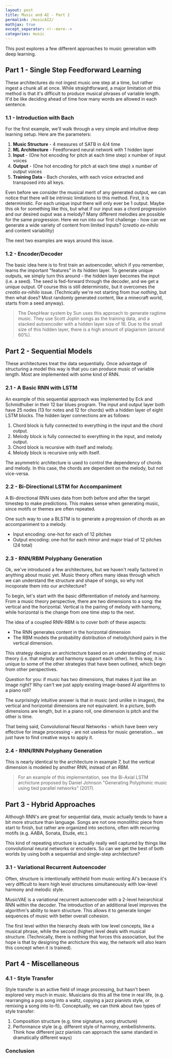 ```yaml
---
layout: post
title: Music and AI - Part 2
permalink: /musicAI2/
mathjax: true
except_separator: <!--more-->
categories: music
---
```


This post explores a few different approaches to music generation with deep learning. 

<!--more-->
 

## Part 1 - Single Step Feedforward Learning

These architectures do not ingest music one step at a time, but rather ingest a chunk all at once. While straightforward, a major limitation of this method is that it's difficult to produce musical phrases of variable length. It'd be like deciding ahead of time how many words are allowed in each sentence. 

### 1.1 - Introduction with Bach

For the first example, we'll walk through a very simple and intuitive deep learning setup. Here are the parameters:

1. **Music Structure** - 4 measures of SATB in 4/4 time
2. **ML Architecture** - Feedforward neural network with 1 hidden layer
3. **Input** - (One hot encoding for pitch at each time step) x number of input voices
4. **Output** - (One hot encoding for pitch at each time step) x number of output voices
5. **Training Data** - Bach chorales, with each voice extracted and transposed into all keys.

Even before we consider the musical merit of any generated output, we can notice that there will be intrinsic limitations to this method. First, it is deterministic. For each unique input there will only ever be 1 output. Maybe this ok for something like this, but what if our input was a chord progression and our desired ouput was a melody? Many different melodies are possible for the same progression. Here we run into our first challenge - how can we generate a wide variety of content from limited inputs? (*creatio ex-nihilo* and content variability)

The next two examples are ways around this issue. 


### 1.2 - Encoder/Decoder

The basic idea here is to first train an autoencoder, which if you remember, learns the important "features" in its hidden layer. To generate unique outputs, we simply turn this around - the hidden layer becomes the input (i.e. a seed). The seed is fed-forward through the decoder, and we get a unique output. Of course this is still deterministic, but it overcomes the *creatio ex-nihilo* issue. (Technically we're not starting from *true nothing*, but then what does? Most randomly generated content, like a minecraft world, starts from a seed anyway). 

> The DeepHear system by Sun uses this approach to generate ragtime music. They use Scott Joplin songs as the training data, and a stacked autoencoder with a hidden layer size of 16. Due to the small size of this hidden layer, there is a high amount of plagiarism (around 60%).


## Part 2 - Sequential Models

These architectures treat the data sequentially. Once advantage of structuring a model this way is that you can produce music of variable length. Most are implemented with some kind of RNN.

### 2.1 - A Basic RNN with LSTM

An example of this sequential approach was implemented by Eck and Schmidhuber in their 12 bar blues program. The input and output layer both have 25 nodes (13 for notes and 12 for chords) with a hidden layer of eight LSTM blocks. The hidden layer connections are as follows:

1. Chord block is fully connected to everything in the input and the chord output.
2. Melody block is fully connected to everything in the input, and melody output.
3. Chord block is recursive with itself and melody.
4. Melody block is recursive only with itself.

The asymmetric architecture is used to control the dependency of chords and melody. In this case, the chords are dependent on the melody, but not vice-versa. 

### 2.2 - Bi-Directional LSTM for Accompaniment

A Bi-directional RNN uses data from both before and after the target timestep to make predictions. This makes sense when generating music, since motifs or themes are often repeated.

One such way to use a BLSTM is to generate a progression of chords as an accompaniment to a melody. 

* Input encoding: one-hot for each of 12 pitches
* Output encoding: one-hot for each minor and major triad of 12 pitches (24 total)


### 2.3 - RNN/RBM Polyphany Generation

Ok, we've introduced a few architectures, but we haven't really factored in anything about music yet. Music theory offers many ideas through which we can understand the structure and shape of songs, so why not incoporate them into our architecture?

To begin, let's start with the basic differentiation of melody and harmony. From a music theory perspective, there are two dimensions to a song: the vertical and the horizontal. Vertical is the pairing of melody with harmony, while horizontal is the change from one time step to the next. 

The idea of a coupled RNN-RBM is to cover both of these aspects:
* The RNN generates content in the horizontal dimension
* The RBM models the probability distribution of melody/chord pairs in the vertical dimension. 

This strategy designs an archictecture based on an understanding of music theory (i.e. that melody and harmony support each other). In this way, it is unique to some of the other strategies that have been outlined, which begin from other perspectives. 


<p class="message">

Question for you: if music has two dimensions, that makes it just like an image right? Why can't we just apply existing image-based AI algorithms to a piano roll?

The surprisingly intuitive answer is that in music (and unlike in images), the vertical and horizontal dimensions are not equivalent. In a picture, both dimensions are length, but in a piano roll, one dimension is pitch and the other is time. 

That being said, Convolutional Neural Networks - which have been very effective for image processing - are not useless for music generation... we just have to find creative ways to apply it.

</p>


### 2.4 - RNN/RNN Polyphany Generation

This is nearly identical to the architecture in example 7, but the vertical dimension is modeled by another RNN, instead of an RBM. 

> For an example of this implementation, see the Bi-Axial LSTM archicture proposed by Daniel Johnson "Generating Polyphonic music using tied parallel networks" (2017).


## Part 3 - Hybrid Approaches

Although RNN's are great for sequential data, music actually tends to have a bit more structure than language. Songs are not one monolithic piece from start to finish, but rather are organized into sections, often with recurring motifs (e.g. AABA, Sonata, Etude, etc.). 

This kind of repeating structure is actually really well captured by things like convolutional neural networks or encoders. So can we get the best of both worlds by using both a sequential and single-step architecture?


### 3.1 - Variational Recurrent Autoencoder

Often, structure is intentionally withheld from music writing AI's because it's very difficult to learn high level structures simultaneously with low-level harmony and melodic style. 

MusicVAE is a variational recurrent autoencoder with a 2-level heirarchical RNN within the decoder. The introduction of an additional level improves the algorithm's ability to learn structure. This allows it to generate longer sequences of music with better overall cohesion. 

The first level within the hierarchy deals with low level concepts, like a musical phrase, while the second (higher) level deals with musical structure. (Technically, there is nothing that forces this association, but the hope is that by designing the archicture this way, the network will also learn this concept when it is trained).


## Part 4 - Miscellaneous

### 4.1 - Style Transfer

Style transfer is an active field of image processing, but hasn't been explored very much in music. Musicians do this all the time in real life, (e.g. rearranging a pop song into a waltz, copying a jazz pianists style, or remixing a song into lo-fi). Conceptually, we can think about two types of style transfer:

1. Composition structure (e.g. time signature, song structure)
2. Performance style (e.g. different style of harmony, embellishments. Think how different jazz pianists can approach the same standard in dramatically different ways)

### Conclusion






